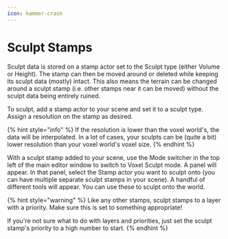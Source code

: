 ```yaml
---
icon: hammer-crash
---
```


# Sculpt Stamps

Sculpt data is stored on a stamp actor set to the Sculpt type (either Volume or Height). The stamp can then be moved around or deleted while keeping its sculpt data (mostly) intact. This also means the terrain can be changed around a sculpt stamp (i.e. other stamps near it can be moved) without the sculpt data being entirely ruined.

To sculpt, add a stamp actor to your scene and set it to a sculpt type. Assign a resolution on the stamp as desired.&#x20;

{% hint style="info" %}
If the resolution is lower than the voxel world's, the data will be interpolated. In a lot of cases, your sculpts can be (quite a bit) lower resolution than your voxel world's voxel size.
{% endhint %}

With a sculpt stamp added to your scene, use the Mode switcher in the top left of the main editor window to switch to Voxel Sculpt mode. A panel will appear. In that panel, select the Stamp actor you want to sculpt onto (you can have multiple separate sculpt stamps in your scene). A handful of different tools will appear. You can use these to sculpt onto the world.

{% hint style="warning" %}
Like any other stamps, sculpt stamps to a layer with a priority. Make sure this is set to something appropriate!&#x20;

If you're not sure what to do with layers and priorities, just set the sculpt stamp's priority to a high number to start.
{% endhint %}

